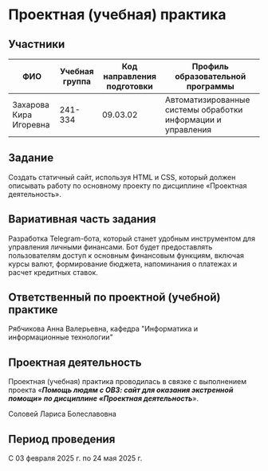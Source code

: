 # Проектная (учебная) практика

## Участники

| ФИО | Учебная группа | Код направления подготовки | Профиль образовательной программы |
|-|-|-|-|
| Захарова Кира Игоревна | 241-334 | 09.03.02 | Автоматизированные системы обработки информации и управления |

## Задание

Создать статичный сайт, используя HTML и CSS, который должен описывать работу по основному проекту по дисциплине «Проектная деятельность».

## Вариативная часть задания

Разработка Telegram-бота, который станет удобным инструментом для управления личными финансами. Бот будет предоставлять пользователям доступ к основным финансовым функциям, включая курсы валют, формирование бюджета, напоминания о платежах и расчет кредитных ставок.

## Ответственный по проектной (учебной) практике

Рябчикова Анна Валерьевна, кафедра "Информатика и информационные технологии"

## Проектная деятельность

Проектная (учебная) практика проводилась в связке с выполнением проекта «***Помощь людям с ОВЗ: сайт для оказания экстренной помощи» по дисциплине «Проектная деятельность***».

Соловей Лариса Болеславовна

## Период проведения

С 03 февраля 2025 г. по 24 мая 2025 г.
